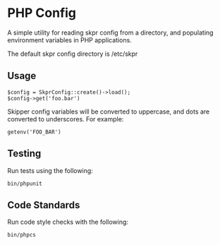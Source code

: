 # PHP Config

A simple utility for reading skpr config from a directory, and populating
environment variables in PHP applications.

The default skpr config directory is /etc/skpr

## Usage

```
$config = SkprConfig::create()->load();
$config->get('foo.bar')
```

Skipper config variables will be converted to uppercase, and dots are
converted to underscores. For example:

```
getenv('FOO_BAR')
```

## Testing

Run tests using the following:

`bin/phpunit`

## Code Standards

Run code style checks with the following:

`bin/phpcs`
